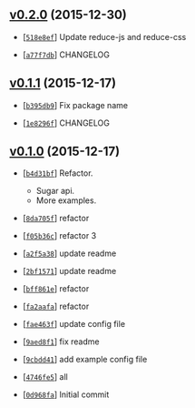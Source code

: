 <!-- 9a05799 1451454101000 -->

## [v0.2.0](https://github.com/zoubin/reduce-cli/commit/9a05799) (2015-12-30)

* [[`518e8ef`](https://github.com/zoubin/reduce-cli/commit/518e8ef)] Update reduce-js and reduce-css

* [[`a77f7db`](https://github.com/zoubin/reduce-cli/commit/a77f7db)] CHANGELOG

## [v0.1.1](https://github.com/zoubin/reduce-cli/commit/67d2ae4) (2015-12-17)

* [[`b395db9`](https://github.com/zoubin/reduce-cli/commit/b395db9)] Fix package name

* [[`1e8296f`](https://github.com/zoubin/reduce-cli/commit/1e8296f)] CHANGELOG

## [v0.1.0](https://github.com/zoubin/reduce-cli/commit/08402d6) (2015-12-17)

* [[`b4d31bf`](https://github.com/zoubin/reduce-cli/commit/b4d31bf)] Refactor.

    
    * Sugar api.
    * More examples.

* [[`8da705f`](https://github.com/zoubin/reduce-cli/commit/8da705f)] refactor

* [[`f05b36c`](https://github.com/zoubin/reduce-cli/commit/f05b36c)] refactor 3

* [[`a2f5a38`](https://github.com/zoubin/reduce-cli/commit/a2f5a38)] update readme

* [[`2bf1571`](https://github.com/zoubin/reduce-cli/commit/2bf1571)] update readme

* [[`bff861e`](https://github.com/zoubin/reduce-cli/commit/bff861e)] refactor

* [[`fa2aafa`](https://github.com/zoubin/reduce-cli/commit/fa2aafa)] refactor

* [[`fae463f`](https://github.com/zoubin/reduce-cli/commit/fae463f)] update config file

* [[`9aed8f1`](https://github.com/zoubin/reduce-cli/commit/9aed8f1)] fix readme

* [[`9cbdd41`](https://github.com/zoubin/reduce-cli/commit/9cbdd41)] add example config file

* [[`4746fe5`](https://github.com/zoubin/reduce-cli/commit/4746fe5)] all

* [[`0d968fa`](https://github.com/zoubin/reduce-cli/commit/0d968fa)] Initial commit

